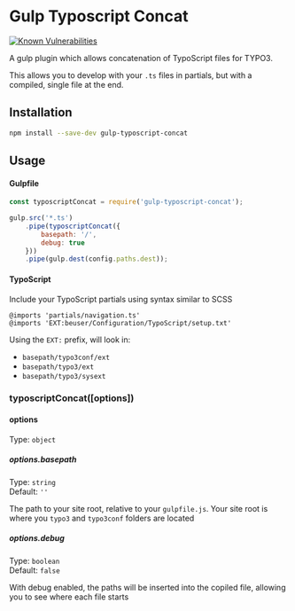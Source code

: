# Gulp Typoscript Concat

[![Known Vulnerabilities](https://snyk.io/test/github/liquidlight/gulp-typoscript-concat/badge.svg)](https://snyk.io/test/github/liquidlight/gulp-typoscript-concat)

A gulp plugin which allows concatenation of TypoScript files for TYPO3.

This allows you to develop with your `.ts` files in partials, but with a compiled, single file at the end.

## Installation

```bash
npm install --save-dev gulp-typoscript-concat
```

## Usage

#### Gulpfile

```js
const typoscriptConcat = require('gulp-typoscript-concat');

gulp.src('*.ts')
	.pipe(typoscriptConcat({
		basepath: '/',
		debug: true
	}))
	.pipe(gulp.dest(config.paths.dest));
```

#### TypoScript

Include your TypoScript partials using syntax similar to SCSS

```
@imports 'partials/navigation.ts'
@imports 'EXT:beuser/Configuration/TypoScript/setup.txt'
```

Using the `EXT:` prefix, will look in:

- `basepath/typo3conf/ext`
- `basepath/typo3/ext`
- `basepath/typo3/sysext`

### typoscriptConcat([options])

#### options

Type: `object`

##### options.basepath

Type: `string`<br>
Default: `''`

The path to your site root, relative to your `gulpfile.js`. Your site root is
where you `typo3` and `typo3conf` folders are located

##### options.debug

Type: `boolean`<br>
Default: `false`

With debug enabled, the paths will be inserted into the copiled file, allowing
you to see where each file starts